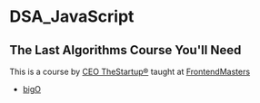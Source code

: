 # DSA_JavaScript
## The Last Algorithms Course You'll Need
This is a course by [CEO TheStartup®](https://twitter.com/ThePrimeagen) taught at [FrontendMasters](https://frontendmasters.com/courses/algorithms/)

- [bigO](./bigO/)
